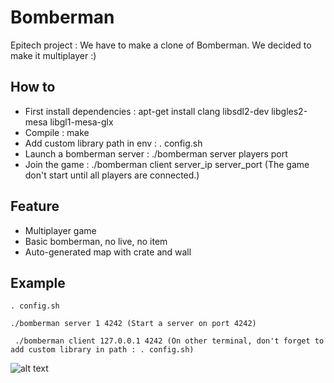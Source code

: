 # Bomberman

Epitech project : We have to make a clone of Bomberman. We decided to make it multiplayer :)

## How to
* First install dependencies : apt-get install clang libsdl2-dev libgles2-mesa libgl1-mesa-glx
* Compile : make
* Add custom library path in env : . config.sh
* Launch a bomberman server : ./bomberman server players port
* Join the game : ./bomberman client server_ip server_port (The game don't start until all players are connected.)

## Feature
* Multiplayer game
* Basic bomberman, no live, no item
* Auto-generated map with crate and wall

## Example

``` . config.sh ```

``` ./bomberman server 1 4242 (Start a server on port 4242) ```

``` ./bomberman client 127.0.0.1 4242 (On other terminal, don't forget to add custom library in path : . config.sh)```

![alt text](https://github.com/Aschen/Bomberman/raw/master/screenshot.png "bomb_blast.so")
